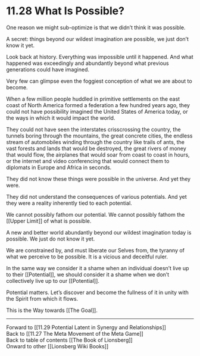 # 11.28 What Is Possible?

One reason we might sub-optimize is that we didn’t think it was possible.

A secret: things beyond our wildest imagination are possible, we just don’t know it yet.

Look back at history. Everything was impossible until it happened. And what happened was exceedingly and abundantly beyond what previous generations could have imagined.

Very few can glimpse even the foggiest conception of what we are about to become.

When a few million people huddled in primitive settlements on the east coast of North America formed a federation a few hundred years ago, they could not have possibility imagined the United States of America today, or the ways in which it would impact the world.

They could not have seen the interstates crisscrossing the country, the tunnels boring through the mountains, the great concrete cities, the endless stream of automobiles winding through the country like trails of ants, the vast forests and lands that would be destroyed, the great rivers of money that would flow, the airplanes that would soar from coast to coast in hours, or the internet and video conferencing that would connect them to diplomats in Europe and Africa in seconds.

They did not know these things were possible in the universe. And yet they were.

They did not understand the consequences of various potentials. And yet they were a reality inherently tied to each potential.

We cannot possibly fathom our potential. We cannot possibly fathom the [[Upper Limit]] of what is possible.

A new and better world abundantly beyond our wildest imagination today is possible. We just do not know it yet.

We are constrained by, and must liberate our Selves from, the tyranny of what we perceive to be possible. It is a vicious and deceitful ruler. 

In the same way we consider it a shame when an individual doesn’t live up to their [[Potential]], we should consider it a shame when we don’t collectively live up to our [[Potential]].

Potential matters. Let’s discover and become the fullness of it in unity with the Spirit from which it flows.

This is the Way towards [[The Goal]]. 

___

Forward to [[11.29 Potential Latent in Synergy and Relationships]]  
Back to [[11.27 The Meta Movement of the Meta Game]]  
Back to table of contents [[The Book of Lionsberg]]  
Onward to other [[Lionsberg Wiki Books]]  